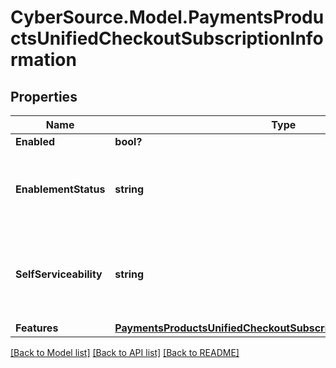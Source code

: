 # CyberSource.Model.PaymentsProductsUnifiedCheckoutSubscriptionInformation
## Properties

Name | Type | Description | Notes
------------ | ------------- | ------------- | -------------
**Enabled** | **bool?** |  | [optional] 
**EnablementStatus** | **string** | Possible values: - PENDING - ENABLED_AND_USABLE - ENABLED_NOT_USABLE - DISABLED | [optional] [default to "ENABLED_AND_USABLE"]
**SelfServiceability** | **string** | Indicates if the organization can enable this product using self service.  Possible values: - SELF_SERVICEABLE - NOT_SELF_SERVICEABLE - SELF_SERVICE_ONLY | [optional] [default to "NOT_SELF_SERVICEABLE"]
**Features** | [**PaymentsProductsUnifiedCheckoutSubscriptionInformationFeatures**](PaymentsProductsUnifiedCheckoutSubscriptionInformationFeatures.md) |  | [optional] 

[[Back to Model list]](../README.md#documentation-for-models) [[Back to API list]](../README.md#documentation-for-api-endpoints) [[Back to README]](../README.md)


